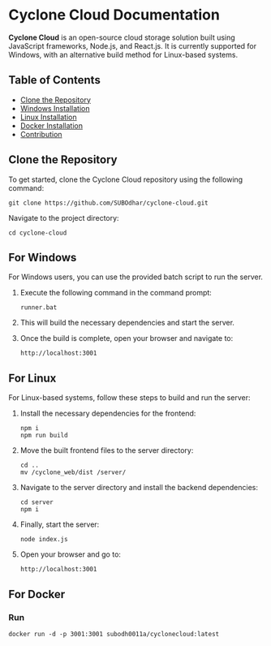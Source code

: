 # Cyclone Cloud Documentation

**Cyclone Cloud** is an open-source cloud storage solution built using JavaScript frameworks, Node.js, and React.js. It is currently supported for Windows, with an alternative build method for Linux-based systems.

## Table of Contents

- [Clone the Repository](#clone-the-repository)
- [Windows Installation](#for-windows)
- [Linux Installation](#for-linux)
- [Docker Installation](#for-docker)
- [Contribution](#contribution)

## Clone the Repository

To get started, clone the Cyclone Cloud repository using the following command:

```shell
git clone https://github.com/SUBOdhar/cyclone-cloud.git
```

Navigate to the project directory:

```shell
cd cyclone-cloud
```

## For Windows

For Windows users, you can use the provided batch script to run the server.

1. Execute the following command in the command prompt:

   ```shell
   runner.bat
   ```

2. This will build the necessary dependencies and start the server.

3. Once the build is complete, open your browser and navigate to:

   ```
   http://localhost:3001
   ```

## For Linux

For Linux-based systems, follow these steps to build and run the server:

1. Install the necessary dependencies for the frontend:

   ```shell
   npm i
   npm run build
   ```

2. Move the built frontend files to the server directory:

   ```shell
   cd ..
   mv /cyclone_web/dist /server/
   ```

3. Navigate to the server directory and install the backend dependencies:

   ```shell
   cd server
   npm i
   ```

4. Finally, start the server:

   ```shell
   node index.js
   ```

5. Open your browser and go to:

    ```
    http://localhost:3001
    ```
## For Docker 
### Run 
```
docker run -d -p 3001:3001 subodh0011a/cyclonecloud:latest
 ```